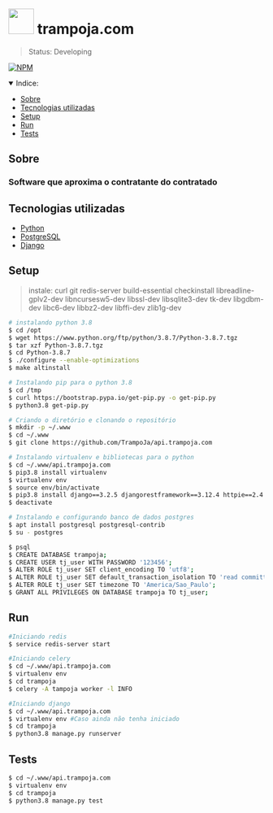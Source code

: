 # <img src="https://avatars.githubusercontent.com/u/82920648?v=4" width="50" height="50"> trampoja.com
> Status: Developing

[![NPM](https://img.shields.io/badge/license-proprietary-red)](https://github.com/TrampoJa/api.trampoja.com/LICENSE)

<details open>
<summary>Indice:</summary>

+ [Sobre](#sobre)
+ [Tecnologias utilizadas](#tecnologias-utilizadas)
+ [Setup](#setup)
+ [Run](#run)
+ [Tests](#tests)
</details>


## Sobre
### Software que aproxima o contratante do contratado


## Tecnologias utilizadas

* [Python](https://www.python.org/downloads/release/python-389/)
* [PostgreSQL](https://www.postgresql.org/)
* [Django](https://www.djangoproject.com/)


## Setup

> instale: curl git redis-server build-essential checkinstall libreadline-gplv2-dev libncursesw5-dev libssl-dev
           libsqlite3-dev tk-dev libgdbm-dev libc6-dev libbz2-dev libffi-dev zlib1g-dev
```bash
# instalando python 3.8
$ cd /opt
$ wget https://www.python.org/ftp/python/3.8.7/Python-3.8.7.tgz
$ tar xzf Python-3.8.7.tgz
$ cd Python-3.8.7
$ ./configure --enable-optimizations
$ make altinstall

# Instalando pip para o python 3.8
$ cd /tmp
$ curl https://bootstrap.pypa.io/get-pip.py -o get-pip.py
$ python3.8 get-pip.py

# Criando o diretório e clonando o repositório
$ mkdir -p ~/.www
$ cd ~/.www
$ git clone https://github.com/TrampoJa/api.trampoja.com

# Instalando virtualenv e bibliotecas para o python
$ cd ~/.www/api.trampoja.com
$ pip3.8 install virtualenv
$ virtualenv env
$ source env/bin/activate
$ pip3.8 install django==3.2.5 djangorestframework==3.12.4 httpie==2.4.0 pillow==8.3.0 requests==2.25.1 django-cors-headers==3.7.0 gunicorn==20.1.0 celery==5.1.2 redis==3.5.3 psycopg2-binary==2.8.6 psycopg2==2.8.6 python-dotenv==0.17.1
$ deactivate

# Instalando e configurando banco de dados postgres
$ apt install postgresql postgresql-contrib
$ su - postgres

$ psql
$ CREATE DATABASE trampoja;
$ CREATE USER tj_user WITH PASSWORD '123456';
$ ALTER ROLE tj_user SET client_encoding TO 'utf8';
$ ALTER ROLE tj_user SET default_transaction_isolation TO 'read committed';
$ ALTER ROLE tj_user SET timezone TO 'America/Sao_Paulo';
$ GRANT ALL PRIVILEGES ON DATABASE trampoja TO tj_user;
```

## Run

```bash
#Iniciando redis
$ service redis-server start

#Iniciando celery
$ cd ~/.www/api.trampoja.com
$ virtualenv env
$ cd trampoja
$ celery -A tampoja worker -l INFO

#Iniciando django
$ cd ~/.www/api.trampoja.com
$ virtualenv env #Caso ainda não tenha iniciado
$ cd trampoja
$ python3.8 manage.py runserver
```

## Tests

```bash
$ cd ~/.www/api.trampoja.com
$ virtualenv env
$ cd trampoja
$ python3.8 manage.py test
```

